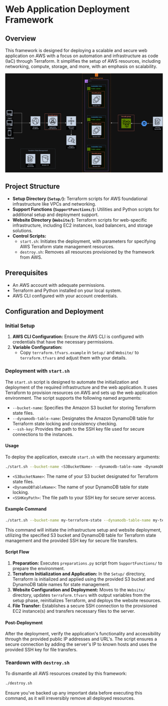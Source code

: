 # Web Application Deployment Framework

## Overview

This framework is designed for deploying a scalable and secure web application on AWS with a focus on automation and infrastructure as code (IaC) through Terraform. It simplifies the setup of AWS resources, including networking, compute, storage, and more, with an emphasis on scalability.

![Diagram](Website-V1.jpg)

## Project Structure

- **Setup Directory (`Setup/`):** Terraform scripts for AWS foundational infrastructure like VPCs and networking.
- **Support Functions (`SupportFunctions/`):** Utilities and Python scripts for additional setup and deployment support.
- **Website Directory (`Website/`):** Terraform scripts for web-specific infrastructure, including EC2 instances, load balancers, and storage solutions.
- **Control Scripts:**
  - `start.sh`: Initiates the deployment, with parameters for specifying AWS Terraform state management resources.
  - `destroy.sh`: Removes all resources provisioned by the framework from AWS.

## Prerequisites

- An AWS account with adequate permissions.
- Terraform and Python installed on your local system.
- AWS CLI configured with your account credentials.

## Configuration and Deployment

### Initial Setup

1. **AWS CLI Configuration:** Ensure the AWS CLI is configured with credentials that have the necessary permissions.
2. **Variable Configuration:**
   - Copy `terraform.tfvars.example` in `Setup/` and `Website/` to `terraform.tfvars` and adjust them with your details.

### Deployment with `start.sh`

The `start.sh` script is designed to automate the initialization and deployment of the required infrastructure and the web application. It uses Terraform to provision resources on AWS and sets up the web application environment. The script supports the following named arguments:

- `--bucket-name`: Specifies the Amazon S3 bucket for storing Terraform state files.
- `--dynamodb-table-name`: Designates the Amazon DynamoDB table for Terraform state locking and consistency checking.
- `--ssh-key`: Provides the path to the SSH key file used for secure connections to the instances.

#### Usage

To deploy the application, execute `start.sh` with the necessary arguments:

```bash
./start.sh --bucket-name <S3BucketName> --dynamodb-table-name <DynamoDBTableName> --ssh-key <SSHKeyPath>
```

- `<S3BucketName>`: The name of your S3 bucket designated for Terraform state files.
- `<DynamoDBTableName>`: The name of your DynamoDB table for state locking.
- `<SSHKeyPath>`: The file path to your SSH key for secure server access.

#### Example Command

```bash
./start.sh --bucket-name my-terraform-state --dynamodb-table-name my-terraform-lock --ssh-key /path/to/my/key.pem
```

This command will initiate the infrastructure setup and website deployment, utilizing the specified S3 bucket and DynamoDB table for Terraform state management and the provided SSH key for secure file transfers.

#### Script Flow

1. **Preparation:** Executes `preparations.py` script from `SupportFunctions/` to prepare the environment.
2. **Terraform Initialization and Application:** In the `Setup/` directory, Terraform is initialized and applied using the provided S3 bucket and DynamoDB table names for state management.
3. **Website Configuration and Deployment:** Moves to the `Website/` directory, updates `terraform.tfvars` with output variables from the setup phase, reinitializes Terraform, and deploys the website resources.
4. **File Transfer:** Establishes a secure SSH connection to the provisioned EC2 instance(s) and transfers necessary files to the server.

#### Post-Deployment

After the deployment, verify the application's functionality and accessibility through the provided public IP addresses and URL's. The script ensures a secure connection by adding the server's IP to known hosts and uses the provided SSH key for file transfers.

### Teardown with `destroy.sh`

To dismantle all AWS resources created by this framework:

```bash
./destroy.sh
```

Ensure you've backed up any important data before executing this command, as it will irreversibly remove all deployed resources.

